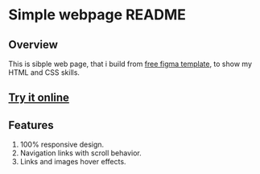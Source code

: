 <h1>Simple webpage README</h1>
<h2>Overview</h2>
<P>This is sibple web page, that i build from <a href="https://www.figma.com/community/file/1156794532887949255">free figma template</a>, to show my HTML and CSS skills.</P>
<h2><a href="https://kami-nazarii.netlify.app">Try it online</a></h2>
<h2>Features</h2>
<ol>
  <li>100% responsive design.</li>
  <li>Navigation links with scroll behavior.</li>
  <li>Links and images hover effects.</li>
</ol>
